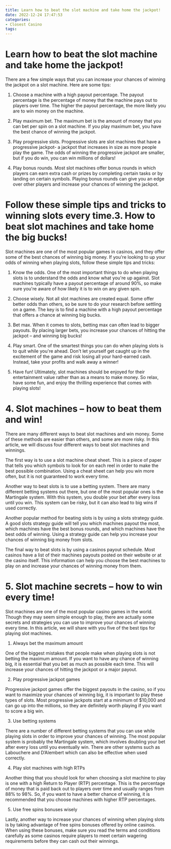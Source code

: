 ```yaml
---
title: Learn how to beat the slot machine and take home the jackpot!
date: 2022-12-24 17:47:53
categories:
- Closest Casino
tags:
---
```



#  Learn how to beat the slot machine and take home the jackpot!

There are a few simple ways that you can increase your chances of winning the jackpot on a slot machine. Here are some tips:

1. Choose a machine with a high payout percentage. The payout percentage is the percentage of money that the machine pays out to players over time. The higher the payout percentage, the more likely you are to win money on the machine.

2. Play maximum bet. The maximum bet is the amount of money that you can bet per spin on a slot machine. If you play maximum bet, you have the best chance of winning the jackpot.

3. Play progressive slots. Progressive slots are slot machines that have a progressive jackpot- a jackpot that increases in size as more people play the game. The odds of winning the progressive jackpot are smaller, but if you do win, you can win millions of dollars!

4. Play bonus rounds. Most slot machines offer bonus rounds in which players can earn extra cash or prizes by completing certain tasks or by landing on certain symbols. Playing bonus rounds can give you an edge over other players and increase your chances of winning the jackpot.

#  Follow these simple tips and tricks to winning slots every time.3. How to beat slot machines and take home the big bucks!

Slot machines are one of the most popular games in casinos, and they offer some of the best chances of winning big money. If you're looking to up your odds of winning when playing slots, follow these simple tips and tricks:

1. Know the odds. One of the most important things to do when playing slots is to understand the odds and know what you're up against. Slot machines typically have a payout percentage of around 90%, so make sure you're aware of how likely it is to win on any given spin.

2. Choose wisely. Not all slot machines are created equal. Some offer better odds than others, so be sure to do your research before settling on a game. The key is to find a machine with a high payout percentage that offers a chance at winning big bucks.

3. Bet max. When it comes to slots, betting max can often lead to bigger payouts. By placing larger bets, you increase your chances of hitting the jackpot – and winning big bucks!

4. Play smart. One of the smartest things you can do when playing slots is to quit while you're ahead. Don't let yourself get caught up in the excitement of the game and risk losing all your hard-earned cash. Instead, take your profits and walk away a winner!

5. Have fun! Ultimately, slot machines should be enjoyed for their entertainment value rather than as a means to make money. So relax, have some fun, and enjoy the thrilling experience that comes with playing slots!

# 4. Slot machines – how to beat them and win!

There are many different ways to beat slot machines and win money. Some of these methods are easier than others, and some are more risky. In this article, we will discuss four different ways to beat slot machines and winnings.

The first way is to use a slot machine cheat sheet. This is a piece of paper that tells you which symbols to look for on each reel in order to make the best possible combination. Using a cheat sheet can help you win more often, but it is not guaranteed to work every time.

Another way to beat slots is to use a betting system. There are many different betting systems out there, but one of the most popular ones is the Martingale system. With this system, you double your bet after every loss until you win. This system can be risky, but it can also lead to big wins if used correctly.

Another popular method for beating slots is by using a slots strategy guide. A good slots strategy guide will tell you which machines payout the most, which machines have the best bonus rounds, and which machines have the best odds of winning. Using a strategy guide can help you increase your chances of winning big money from slots.

The final way to beat slots is by using a casinos payout schedule. Most casinos have a list of their machines payouts posted on their website or at the casino itself. This information can help you choose the best machines to play on and increase your chances of winning money from them.

# 5. Slot machine secrets – how to win every time!

Slot machines are one of the most popular casino games in the world. Though they may seem simple enough to play, there are actually some secrets and strategies you can use to improve your chances of winning every time. In this article, we will share with you five of the best tips for playing slot machines.

1. Always bet the maximum amount

One of the biggest mistakes that people make when playing slots is not betting the maximum amount. If you want to have any chance of winning big, it is essential that you bet as much as possible each time. This will increase your chances of hitting the jackpot or a major payout.

2. Play progressive jackpot games

Progressive jackpot games offer the biggest payouts in the casino, so if you want to maximize your chances of winning big, it is important to play these types of slots. Most progressive jackpots start at a minimum of $10,000 and can go up into the millions, so they are definitely worth playing if you want to score a big win.

3. Use betting systems

There are a number of different betting systems that you can use while playing slots in order to improve your chances of winning. The most popular system is probably the Martingale system, which involves doubling your bet after every loss until you eventually win. There are other systems such as Labouchere and D’Alembert which can also be effective when used correctly.

4. Play slot machines with high RTPs

Another thing that you should look for when choosing a slot machine to play is one with a high Return to Player (RTP) percentage. This is the percentage of money that is paid back out to players over time and usually ranges from 88% to 98%. So, if you want to have a better chance of winning, it is recommended that you choose machines with higher RTP percentages.

5. Use free spins bonuses wisely

Lastly, another way to increase your chances of winning when playing slots is by taking advantage of free spins bonuses offered by online casinos. When using these bonuses, make sure you read the terms and conditions carefully as some casinos require players to meet certain wagering requirements before they can cash out their winnings.